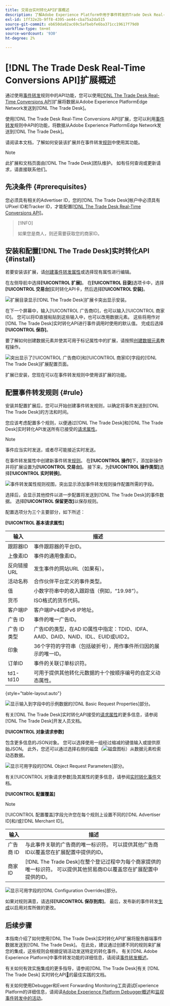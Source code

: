```yaml
---
title: 交易台实时转化API扩展概述
description: 了解Adobe Experience Platform中用于事件转发的Trade Desk Real-time Conversions API扩展。
exl-id: 1ff32e2b-9ff8-4395-ae44-cba75a2da515
source-git-commit: eb650da02ac69c5afbebfe6ba371cc19617f79d0
workflow-type: tm+mt
source-wordcount: '930'
ht-degree: 2%

---
```


# [!DNL The Trade Desk Real-Time Conversions API]扩展概述

通过使用[事件转发](../../../ui/event-forwarding/overview.md)规则中的API功能，您可以使用[[!DNL The Trade Desk Real-Time Conversions API]](https://partner.thetradedesk.com/v3/portal/data/doc/DataConversionEventsApi)扩展将数据从Adobe Experience PlatformEdge Network发送到[!DNL The Trade Desk]。

使用[!DNL The Trade Desk Real-Time Conversions API]扩展，您可以利用[事件转发](../../../ui/event-forwarding/overview.md)规则中API的功能，将数据从Adobe Experience PlatformEdge Network发送到[!DNL The Trade Desk]。

请阅读本文档，了解如何安装该扩展并在事件转发[规则](../../../ui/managing-resources/rules.md)中使用其功能。

>[!NOTE]
>
>此扩展和文档页面由[!DNL The Trade Desk]团队维护。 如有任何查询或更新请求，请直接联系他们。

## 先决条件 {#prerequisites}

您必须具有相关的Advertiser ID，您的[!DNL The Trade Desk]帐户中必须具有UPixel ID和Tracker ID，才能配置[[!DNL The Trade Desk Real-Time Conversions API]](https://partner.thetradedesk.com/v3/portal/data/doc/DataConversionEventsApi)。

>[!INFO]
>
>如果您是商人，则还需要获取您的商家ID。

## 安装和配置[!DNL The Trade Desk]实时转化API {#install}

若要安装该扩展，请[创建事件转发属性](../../../ui/event-forwarding/overview.md#properties)或选择现有属性进行编辑。

在左侧导航中选择&#x200B;**[!UICONTROL 扩展]**。 在&#x200B;**[!UICONTROL 目录]**&#x200B;选项卡中，选择&#x200B;**[!UICONTROL 交易台]**&#x200B;实时转化API卡，然后选择&#x200B;**[!UICONTROL 安装]**。

![扩展目录显示[!DNL The Trade Desk]扩展卡突出显示安装。](../../../images/extensions/server/tradedesk/install-extension.png)

在下一个屏幕中，输入[!UICONTROL 广告商ID]，也可以输入[!UICONTROL 商家ID]。 您可以将ID直接粘贴到这些输入中，也可以改用数据元素。 这些将用作对[!DNL The Trade Desk]实时转化API进行事件调用时使用的默认值。 完成后选择&#x200B;**[!UICONTROL 保存]**。

要了解如何创建数据元素并使其可用于标记属性中的扩展，请按照[创建数据元素](https://experienceleague.adobe.com/zh-hans/docs/platform-learn/data-collection/tags/create-data-elements)教程操作。

![突出显示了[!UICONTROL 广告商ID]和[!UICONTROL 商家ID]字段的[!DNL The Trade Desk]扩展配置页面。](../../../images/extensions/server/tradedesk/configure-extension.png)

扩展已安装，您现在可以在事件转发规则中使用该扩展的功能。

## 配置事件转发规则 {#rule}

安装并配置扩展后，您可以开始创建事件转发规则，以确定将事件发送到[!DNL The Trade Desk]的方法和时间。

您应该考虑配置多个规则，以便通过[!DNL The Trade Desk]和[!DNL The Trade Desk]实时转化API发送所有已接受的[请求属性](https://partner.thetradedesk.com/v3/portal/data/doc/DataConversionEventsApi#properties)。

>[!NOTE]
>
>事件应当实时发送，或者尽可能接近实时发送。

在事件转发属性中创建新事件转发[规则](../../../ui/managing-resources/rules.md)。 在&#x200B;**[!UICONTROL 操作]**&#x200B;下，添加新操作并将扩展设置为&#x200B;**[!UICONTROL 交易台]**。 接下来，为&#x200B;**[!UICONTROL 操作类型]**&#x200B;选择&#x200B;**[!UICONTROL 实时转换]**。

![事件转发属性规则视图，突出显示添加事件转发规则操作配置所需的字段。](../../../images/extensions/server/tradedesk/tradedesk-event-action.png)

选择后，会显示其他控件以进一步配置将发送到[!DNL The Trade Desk]的事件数据。 选择&#x200B;**[!UICONTROL 保留更改]**&#x200B;以保存规则。

配置选项分为三个主要部分，如下所述：

**[!UICONTROL 基本请求属性]**

| 输入 | 描述 |
| --- | --- |
| 跟踪器ID | 事件跟踪器的平台ID。 |
| 上像素ID | 事件的通用像素ID。 |
| 反向链接URL | 发生事件的网站URL（如果有）。 |
| 活动名称 | 合作伙伴平台定义的事件类型。 |
| 值 | 小数字符串中的收入跟踪值（例如，“19.98”）。 |
| 货币 | ISO格式的货币代码。 |
| 客户端IP | 客户端IPv4或IPv6 IP地址。 |
| 广告 ID | 事件的唯一广告ID。 |
| 广告 ID 类型 | 广告ID的类型，在AD ID属性中指定：TDID、IDFA、AAID、DAID、NAID、IDL、EUID或UID2。 |
| 印象 | 36个字符的字符串（包括破折号），用作事件所归因的展示的唯一ID。 |
| 订单ID | 事件的关联订单标识符。 |
| td1-td10 | 可用于提供其他转化元数据的十个按顺序编号的自定义动态属性。 |

{style="table-layout:auto"}

![显示输入到字段中的示例数据的[!DNL Basic Request Properties]部分。](../../../images/extensions/server/tradedesk/configure-extension-basic-request-properties.png)

有关[!DNL The Trade Desk]实时转化API接受的[请求属性](https://partner.thetradedesk.com/v3/portal/data/doc/DataConversionEventsApi#properties)的更多信息，请参阅[!DNL The Trade Desk]开发人员文档。

**[!UICONTROL 对象请求参数]**

包含更多信息的JSON对象。 您可以选择使用一组经过缩减的键值输入或提供原始JSON。 此外，您还可以通过选择右侧的磁盘（![磁盘图标](/help/images/icons/database.png)）从数据元素检索动态数据。


![显示可用字段的[!DNL Object Request Parameters]部分。](../../../images/extensions/server/tradedesk/configure-object-request-params.png)

有关[!UICONTROL 对象请求参数]及其属性的更多信息，请参阅[实时转化事件](https://partner.thetradedesk.com/v3/portal/data/doc/DataConversionEventsApi#properties-items)文档。

**[!UICONTROL 配置覆盖]**

>[!NOTE]
>
>[!UICONTROL 配置覆盖]字段允许您在每个规则上设置不同的[!DNL Advertiser ID]和/或[!DNL Merchant ID]。

| 输入 | 描述 |
| --- | --- |
| 广告商 ID | 与此事件关联的广告商的唯一标识符。 可以提供其他广告商ID以覆盖您在扩展配置中提供的ID。 |
| 商家ID | [!DNL The Trade Desk]在整个登记过程中为每个商家提供的唯一标识符。 可以提供其他贸易商ID以覆盖您在扩展配置中提供的ID。 |

![显示可用字段的[!DNL Configuration Overrides]部分。](../../../images/extensions/server/tradedesk/configure-overrides.png)

如果对规则满意，请选择&#x200B;**[!UICONTROL 保存到库]**。 最后，发布新的事件转发[生成](../../../ui/publishing/builds.md)以启用对库所做的更改。

## 后续步骤

本指南介绍了如何使用[!DNL The Trade Desk]实时转化API扩展将服务器端事件数据发送到[!DNL The Trade Desk]。 在此处，建议通过创建不同的规则来扩展您的集成，这些规则会根据促销活动发送特定的转化事件。 有关[!DNL Adobe Experience Platform]中事件转发功能的详细信息，请阅读[事件转发概述](../../../ui/event-forwarding/overview.md)。

有关如何有效实施集成的更多指导，请参阅[!DNL The Trade Desk]有关 [!DNL The Trade Desk] 实时转化API[&#128279;](https://www.facebook.com/business/help/308855623839366?id=818859032317965)的最佳实践的文档。

有关如何使用Debugger和Event Forwarding Monitoring工具调试Experience Platform的详细信息，请阅读[Adobe Experience Platform Debugger概述](../../../../debugger/home.md)和[监视事件转发中的活动](../../../ui/event-forwarding/monitoring.md)。
